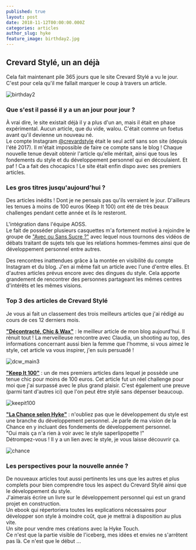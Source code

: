 ```yaml
---
published: true
layout: post
date: 2018-11-12T00:00:00.000Z
categories: articles
author_slug: hyke
feature_image: birthday2.jpg
---
```

## Crevard Stylé, un an déjà

Cela fait maintenant pile 365 jours que le site Crevard Stylé a vu le jour. C'est pour cela qu'il me fallait marquer le coup à travers un article.

![birthday2]({{site.url}}/{{site.baseurl}}img/birthday2.jpg)

### Que s'est il passé il y a un an jour pour jour ?

À vrai dire, le site existait déjà il y a plus d'un an, mais il était en phase expérimental. Aucun article, que du vide, walou. C'était comme un foetus avant qu'il devienne un nouveau né.  
Le compte Instagram [@crevardstyle](https://www.instagram.com/crevardstyle/) était le seul actif sans son site (depuis l'été 2017).
Il m'était impossible de faire ce compte sans le blog !
Chaque nouvelle tenue devait obtenir l'article qu'elle méritait, ainsi que tous les fondements du style et du développement personnel qui en découlaient. 
Et paf ! Ca a fait des chocapics ! Le site était enfin dispo avec ses premiers articles.

### Les gros titres jusqu'aujourd'hui ?

Des articles inédits ! Dont je ne pensais pas qu'ils verraient le jour. D'ailleurs les tenues à moins de 100 euros (Keep It 100) ont été de très beaux challenges pendant cette année et ils le resteront.

L'intégration dans l'équipe AOSS.  
Le fait de posséder plusieurs casquettes m'a fortement motivé à rejoindre le groupe de ["Avec ou Sans Sucre ?"](https://www.facebook.com/avecousanssucrefr/?ref=br_rs) avec lequel nous tournons des vidéos de débats traitant de sujets tels que les relations hommes-femmes ainsi que de développement personnel entre autres.

Des rencontres inattendues grâce à la montée en visibilité du compte Instagram et du blog.
J'en ai même fait un article avec l'une d'entre elles. Et d'autres articles prévus encore avec des dingues du style. Cela apporte grandement de rencontrer des personnes partageant les mêmes centres d'intérêts et les mêmes visions.

### Top 3 des articles de Crevard Stylé

Je vous ai fait un classement des trois meilleurs articles que j'ai rédigé au cours de ces 12 derniers mois.

[**"Décontracté, Chic & Wax"**](http://www.crevardstyle.com/Décontracté-Chic-&-Wax) : le meilleur article de mon blog aujourd'hui. Il rénuit tout ! La merveilleuse rencontre avec Claudia, un shooting au top, des informations concernant aussi bien la femme que l'homme, si vous aimez le style, cet article va vous inspirer, j'en suis persuadé !  

![dcw_main3]({{site.url}}/{{site.baseurl}}img/dcw_main3.jpg)

[**"Keep It 100"**](http://www.crevardstyle.com/Keep-It-100) : un de mes premiers articles dans lequel je possède une tenue chic pour moins de 100 euros. Cet article fut un réel challenge pour moi que j'ai surpassé avec le plus grand plaisir. C'est également une preuve (parmi tant d'autres ici) que l'on peut être stylé sans dépenser beaucoup.

![keepit100]({{site.url}}/{{site.baseurl}}img/keepit100.jpg)

[**"La Chance selon Hyke"**](http://www.crevardstyle.com/La-Chance-Selon-Hyke) : n'oubliez pas que le développement du style est une branche du développement personnel. Je parle de ma vision de la Chance en y incluant des fondements de développement personnel.  
"Oui mais ça n'a rien à voir avec le style saperlipopette !"  
Détrompez-vous ! Il y a un lien avec le style, je vous laisse découvrir ça.

![chance]({{site.url}}/{{site.baseurl}}img/chance.jpg)

### Les perspectives pour la nouvelle année ?

De nouveaux articles tout aussi pertinents les uns que les autres et plus complets pour bien comprendre tous les aspect du Crevard Stylé ainsi que le développement du style.  
J'aimerais écrire un livre sur le développement personnel qui est un grand projet en construction.  
Un ebook qui répertoriera toutes les explications nécessaires pour développer son style à moindre coût, que je mettrai à disposition au plus vite.  
Un site pour vendre mes créations avec la Hyke Touch.  
Ce n'est que la partie visible de l'iceberg, mes idées et envies ne s'arrêtent pas là.   Ce n'est que le début ...
